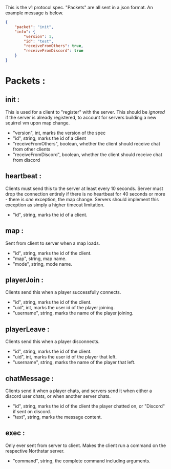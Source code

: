 This is the v1 protocol spec.
"Packets" are all sent in a json format. An example message is below.
```json
{
	"packet": "init",
	"info": {
		"version": 1,
		"id": "test",
		"receiveFromOthers": true,
		"receiveFromDiscord": true
	}
}
```


# Packets :
## init :
This is used for a client to "register" with the server. This should be *ignored* if the server is already registered, to account for servers building a new squirrel vm upon map change.
- "version", int, marks the version of the spec
- "id", string, marks the id of a client
- "receiveFromOthers", boolean, whether the client should receive chat from other clients
- "receiveFromDiscord", boolean, whether the client should receive chat from discord

## heartbeat :
Clients must send this to the server at least every 10 seconds. Server must drop the connection entirely if there is no heartbeat for 40 seconds or more - there is *one* exception, the map change. Servers should implement this exception as simply a higher timeout limitation.
- "id", string, marks the id of a client.

## map :
Sent from client to server when a map loads. 
- "id", string, marks the id of the client.
- "map", string, map name.
- "mode", string, mode name.

## playerJoin : 
Clients send this when a player successfully connects.
- "id", string, marks the id of the client.
- "uid", int, marks the user id of the player joining.
- "username", string, marks the name of the player joining.

## playerLeave : 
Clients send this when a player disconnects.
- "id", string, marks the id of the client.
- "uid", int, marks the user id of the player that left.
- "username", string, marks the name of the player that left.

## chatMessage : 
Clients send it when a player chats, and servers send it when either a discord user chats, or when another server chats.
- "id", string, marks the id of the client the player chatted on, or "Discord" if sent on discord.
- "text", string, marks the message content.

## exec :
Only ever sent from server to client. Makes the client run a command on the respective Northstar server.
- "command", string, the complete command including arguments.
